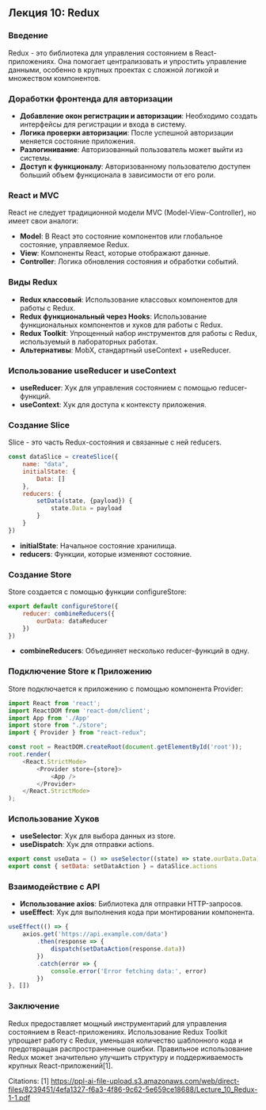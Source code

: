 ## Лекция 10: Redux

### Введение

Redux - это библиотека для управления состоянием в React-приложениях. Она помогает централизовать и упростить управление данными, особенно в крупных проектах с сложной логикой и множеством компонентов.

### Доработки фронтенда для авторизации

- **Добавление окон регистрации и авторизации**: Необходимо создать интерфейсы для регистрации и входа в систему.
- **Логика проверки авторизации**: После успешной авторизации меняется состояние приложения.
- **Разлогинивание**: Авторизованный пользователь может выйти из системы.
- **Доступ к функционалу**: Авторизованному пользователю доступен больший объем функционала в зависимости от его роли.

### React и MVC

React не следует традиционной модели MVC (Model-View-Controller), но имеет свои аналоги:

- **Model**: В React это состояние компонентов или глобальное состояние, управляемое Redux.
- **View**: Компоненты React, которые отображают данные.
- **Controller**: Логика обновления состояния и обработки событий.

### Виды Redux

- **Redux классовый**: Использование классовых компонентов для работы с Redux.
- **Redux функциональный через Hooks**: Использование функциональных компонентов и хуков для работы с Redux.
- **Redux Toolkit**: Упрощенный набор инструментов для работы с Redux, используемый в лабораторных работах.
- **Альтернативы**: MobX, стандартный useContext + useReducer.

### Использование useReducer и useContext

- **useReducer**: Хук для управления состоянием с помощью reducer-функций.
- **useContext**: Хук для доступа к контексту приложения.

### Создание Slice

Slice - это часть Redux-состояния и связанные с ней reducers.

```javascript
const dataSlice = createSlice({
    name: "data",
    initialState: {
        Data: []
    },
    reducers: {
        setData(state, {payload}) {
            state.Data = payload
        }
    }
})
```

- **initialState**: Начальное состояние хранилища.
- **reducers**: Функции, которые изменяют состояние.

### Создание Store

Store создается с помощью функции configureStore:

```javascript
export default configureStore({
    reducer: combineReducers({
        ourData: dataReducer
    })
})
```

- **combineReducers**: Объединяет несколько reducer-функций в одну.

### Подключение Store к Приложению

Store подключается к приложению с помощью компонента Provider:

```javascript
import React from 'react';
import ReactDOM from 'react-dom/client';
import App from './App'
import store from "./store";
import { Provider } from "react-redux";

const root = ReactDOM.createRoot(document.getElementById('root'));
root.render(
    <React.StrictMode>
        <Provider store={store}>
            <App />
        </Provider>
    </React.StrictMode>
);
```

### Использование Хуков

- **useSelector**: Хук для выбора данных из store.
- **useDispatch**: Хук для отправки actions.

```javascript
export const useData = () => useSelector((state) => state.ourData.Data)
export const { setData: setDataAction } = dataSlice.actions
```

### Взаимодействие с API

- **Использование axios**: Библиотека для отправки HTTP-запросов.
- **useEffect**: Хук для выполнения кода при монтировании компонента.

```javascript
useEffect(() => {
    axios.get('https://api.example.com/data')
        .then(response => {
            dispatch(setDataAction(response.data))
        })
        .catch(error => {
            console.error('Error fetching data:', error)
        })
}, [])
```

### Заключение

Redux предоставляет мощный инструментарий для управления состоянием в React-приложениях. Использование Redux Toolkit упрощает работу с Redux, уменьшая количество шаблонного кода и предотвращая распространенные ошибки. Правильное использование Redux может значительно улучшить структуру и поддерживаемость крупных React-приложений[1].

Citations:
[1] https://ppl-ai-file-upload.s3.amazonaws.com/web/direct-files/8239451/4efa1327-f6a3-4f86-9c62-5e659ce18688/Lecture_10_Redux-1-1.pdf
